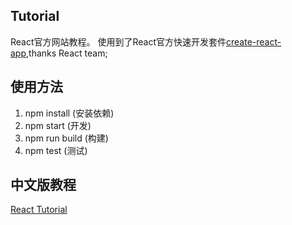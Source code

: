 ## Tutorial

React官方网站教程。
使用到了React官方快速开发套件[create-react-app](https://github.com/facebookincubator/create-react-app),thanks React team;

## 使用方法

1. npm install (安装依赖)
2. npm start (开发)
3. npm run build (构建)
4. npm test (测试)

## 中文版教程

[React Tutorial](https://github.com/topreact/react-translation/Tutorial/tutorial.md)
